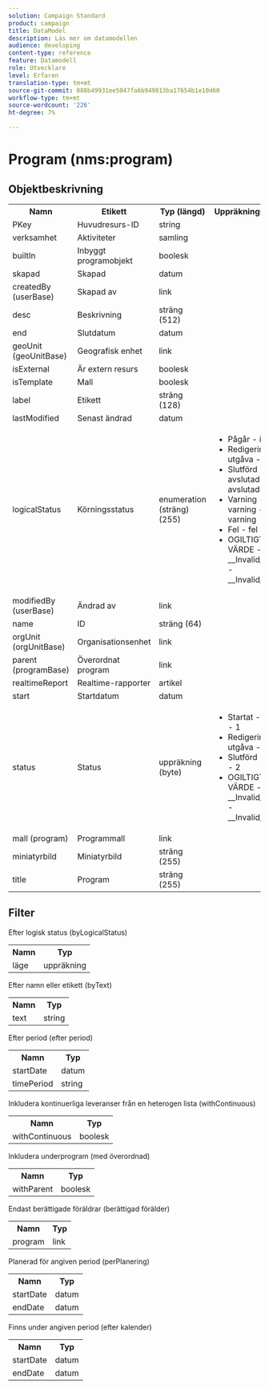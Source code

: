 ```yaml
---
solution: Campaign Standard
product: campaign
title: DataModel
description: Läs mer om datamodellen
audience: developing
content-type: reference
feature: Datamodell
role: Utvecklare
level: Erfaren
translation-type: tm+mt
source-git-commit: 088b49931ee5047fa6b949813ba17654b1e10d60
workflow-type: tm+mt
source-wordcount: '226'
ht-degree: 7%

---
```



# Program (nms:program)

## Objektbeskrivning

<table>
               <tr>
                  <th>Namn</th>
                  <th>Etikett</th>
                  <th>Typ (längd)</th>
                  <th>Uppräkningsvärden</th>
               </tr>
               <tr>
                  <td>PKey</td>
                  <td>Huvudresurs-ID</td>
                  <td>string </td>
                  <td> </td>
               </tr>
               <tr>
                  <td>verksamhet</td>
                  <td>Aktiviteter</td>
                  <td>samling </td>
                  <td> </td>
               </tr>
               <tr>
                  <td>builtIn</td>
                  <td>Inbyggt programobjekt</td>
                  <td>boolesk </td>
                  <td> </td>
               </tr>
               <tr>
                  <td>skapad</td>
                  <td>Skapad</td>
                  <td>datum </td>
                  <td> </td>
               </tr>
               <tr>
                  <td>createdBy (userBase)</td>
                  <td>Skapad av</td>
                  <td>link </td>
                  <td> </td>
               </tr>
               <tr>
                  <td>desc</td>
                  <td>Beskrivning</td>
                  <td>sträng (512)</td>
                  <td> </td>
               </tr>
               <tr>
                  <td>end</td>
                  <td>Slutdatum</td>
                  <td>datum </td>
                  <td> </td>
               </tr>
               <tr>
                  <td>geoUnit (geoUnitBase)</td>
                  <td>Geografisk enhet</td>
                  <td>link </td>
                  <td> </td>
               </tr>
               <tr>
                  <td>isExternal</td>
                  <td>Är extern resurs</td>
                  <td>boolesk </td>
                  <td> </td>
               </tr>
               <tr>
                  <td>isTemplate</td>
                  <td>Mall</td>
                  <td>boolesk </td>
                  <td> </td>
               </tr>
               <tr>
                  <td>label</td>
                  <td>Etikett</td>
                  <td>sträng (128)</td>
                  <td> </td>
               </tr>
               <tr>
                  <td>lastModified</td>
                  <td>Senast ändrad</td>
                  <td>datum </td>
                  <td> </td>
               </tr>
               <tr>
                  <td>logicalStatus</td>
                  <td>Körningsstatus</td>
                  <td>enumeration (sträng) (255)</td>
                  <td>
                     <ul>
                        <li>Pågår - igång</li>
                        <li>Redigering - utgåva - utgåva</li>
                        <li>Slutförd - avslutad - avslutad</li>
                        <li>Varning - varning - varning</li>
                        <li>Fel - fel - fel</li>
                        <li>OGILTIGT VÄRDE - __Invalid_value__ - __Invalid_value__</li>
                     </ul>
                  </td>
               </tr>
               <tr>
                  <td>modifiedBy (userBase)</td>
                  <td>Ändrad av</td>
                  <td>link </td>
                  <td> </td>
               </tr>
               <tr>
                  <td>name</td>
                  <td>ID</td>
                  <td>sträng (64)</td>
                  <td> </td>
               </tr>
               <tr>
                  <td>orgUnit (orgUnitBase)</td>
                  <td>Organisationsenhet</td>
                  <td>link </td>
                  <td> </td>
               </tr>
               <tr>
                  <td>parent (programBase)</td>
                  <td>Överordnat program</td>
                  <td>link </td>
                  <td> </td>
               </tr>
               <tr>
                  <td>realtimeReport</td>
                  <td>Realtime-rapporter</td>
                  <td>artikel </td>
                  <td> </td>
               </tr>
               <tr>
                  <td>start</td>
                  <td>Startdatum</td>
                  <td>datum </td>
                  <td> </td>
               </tr>
               <tr>
                  <td>status</td>
                  <td>Status</td>
                  <td>uppräkning (byte) </td>
                  <td>
                     <ul>
                        <li>Startat - startat - 1</li>
                        <li>Redigering - utgåva - 0</li>
                        <li>Slutförd - färdig - 2</li>
                        <li>OGILTIGT VÄRDE - __Invalid_value__ - __Invalid_value__</li>
                     </ul>
                  </td>
               </tr>
               <tr>
                  <td>mall (program)</td>
                  <td>Programmall</td>
                  <td>link </td>
                  <td> </td>
               </tr>
               <tr>
                  <td>miniatyrbild</td>
                  <td>Miniatyrbild</td>
                  <td>sträng (255)</td>
                  <td> </td>
               </tr>
               <tr>
                  <td>title</td>
                  <td>Program</td>
                  <td>sträng (255)</td>
                  <td> </td>
               </tr>
            </table>

## Filter

Efter logisk status (byLogicalStatus)

<table>
    <tr>
    <th>Namn</th>
    <th>Typ</th>
    </tr>
    <tr>
    <td>läge</td>
    <td>uppräkning</td>
    </tr>
</table>

Efter namn eller etikett (byText)

<table>
    <tr>
    <th>Namn</th>
    <th>Typ</th>
    </tr>
    <tr>
    <td>text</td>
    <td>string</td>
    </tr>
</table>

Efter period (efter period)

<table>
    <tr>
    <th>Namn</th>
    <th>Typ</th>
    </tr>
    <tr>
    <td>startDate</td>
    <td>datum</td>
    </tr>
    <tr>
    <td>timePeriod</td>
    <td>string</td>
    </tr>
</table>

Inkludera kontinuerliga leveranser från en heterogen lista (withContinuous)

<table>
    <tr>
    <th>Namn</th>
    <th>Typ</th>
    </tr>
    <tr>
    <td>withContinuous</td>
    <td>boolesk</td>
    </tr>
</table>

Inkludera underprogram (med överordnad)

<table>
        <tr>
        <th>Namn</th>
        <th>Typ</th>
        </tr>
        <tr>
        <td>withParent</td>
        <td>boolesk</td>
        </tr>
    </table>

Endast berättigade föräldrar (berättigad förälder)

<table>
    <tr>
    <th>Namn</th>
    <th>Typ</th>
    </tr>
    <tr>
    <td>program</td>
    <td>link</td>
    </tr>
</table>

Planerad för angiven period (perPlanering)

<table>
    <tr>
    <th>Namn</th>
    <th>Typ</th>
    </tr>
    <tr>
    <td>startDate</td>
    <td>datum</td>
    </tr>
    <tr>
    <td>endDate</td>
    <td>datum</td>
    </tr>
</table>

Finns under angiven period (efter kalender)

<table>
    <tr>
    <th>Namn</th>
    <th>Typ</th>
    </tr>
    <tr>
    <td>startDate</td>
    <td>datum</td>
    </tr>
    <tr>
    <td>endDate</td>
    <td>datum</td>
    </tr>
</table>